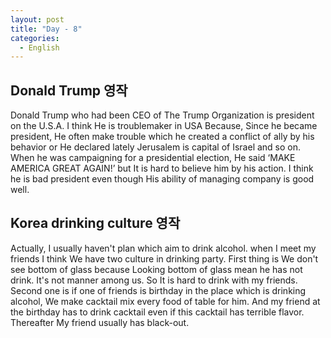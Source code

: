 ```yaml
---
layout: post
title: "Day - 8"
categories:
  - English
---
```


## Donald Trump 영작

Donald Trump who had been CEO of The Trump Organization is president on the U.S.A. I think He is troublemaker in USA Because, Since he became president, He often make trouble which he created a conflict of ally by his behavior or He declared lately Jerusalem is capital of Israel and so on.  When he was campaigning for a presidential election, He said ‘MAKE AMERICA GREAT AGAIN!’ but It is hard to believe him by his action. I think he is bad president even though His ability of managing company is good well.

## Korea drinking culture 영작
Actually, I usually haven't plan which aim to drink alcohol. when I meet my friends I think We have two culture in drinking party.
First thing is We don't see bottom of glass because Looking bottom of glass mean he has not drink. It's not manner among us. So It is hard to drink with my friends.
Second one is if one of friends is birthday in the place which is drinking alcohol, We make cacktail mix every food of table for him. And my friend at the birthday has to drink cacktail   even if this cacktail has terrible flavor. Thereafter My friend usually has black-out.
